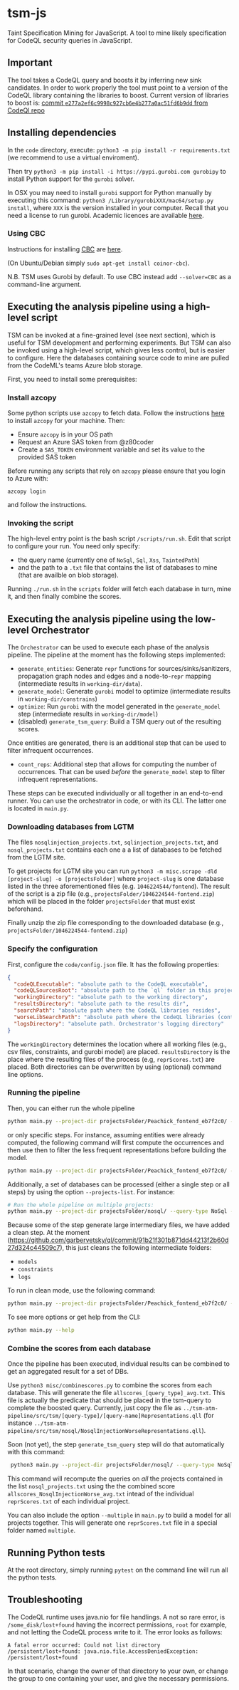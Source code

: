 # tsm-js
Taint Specification Mining for JavaScript. A tool to mine likely specification for CodeQL security queries in JavaScript.

## Important

The tool takes a CodeQL query and boosts it by inferring new sink candidates.
In order to work properly the tool must point to a version of the CodeQL library containing the libraries to boost.
Current version of libraries to boost is: [commit `e277a2ef6c9998c927cb6e4b277a0ac51fd6b9dd` from CodeQl repo](https://github.com/github/codeql/commit/e277a2ef6c9998c927cb6e4b277a0ac51fd6b9dd)

## Installing dependencies

In the `code` directory, execute: `python3 -m pip install -r requirements.txt` (we recommend to use a virtual enviroment).

Then try `python3 -m pip install -i https://pypi.gurobi.com gurobipy` to install Python support for the `gurobi` solver.

In OSX you may need to install `gurobi` support for Python manually by executing this command: `python3 /Library/gurobiXXX/mac64/setup.py install`, where `XXX` is the version installed in your computer. Recall that you need a license to run gurobi. Academic licences are available [here](https://www.gurobi.com/academia/academic-program-and-licenses/).

### Using CBC

Instructions for installing [CBC](https://github.com/coin-or/Cbc) are [here](https://github.com/coin-or/Cbc#download).

(On Ubuntu/Debian simply `sudo apt-get install coinor-cbc`).

N.B. TSM uses Gurobi by default. To use CBC instead add `--solver=CBC` as a command-line argument.

## Executing the analysis pipeline using a high-level script

TSM can be invoked at a fine-grained level (see next section), which is useful for TSM development and performing experiments. 
But TSM can also be invoked using a high-level script, which gives less control, but is easier to configure. Here the databases
containing source code to mine are pulled from the CodeML's teams Azure blob storage.

First, you need to install some prerequisites:

### Install azcopy

Some python scripts use `azcopy` to fetch data. Follow the instructions [here](https://docs.microsoft.com/en-us/azure/storage/common/storage-use-azcopy-v10) to install `azcopy` for your machine. Then:

- Ensure `azcopy` is in your OS path
- Request an Azure SAS token from @z80coder
- Create a `SAS_TOKEN` environment variable and set its value to the provided SAS token

Before running any scripts that rely on `azcopy` please ensure that you login to Azure with:
```
azcopy login
```
and follow the instructions.

### Invoking the script

The high-level entry point is the bash script `/scripts/run.sh`. Edit that script to configure your run. You need only specify:
- the query name (currently one of `NoSql`, `Sql`, `Xss`, `TaintedPath`)
- and the path to a `.txt` file that contains the list of databases to mine (that are availble on blob storage).

Running `./run.sh` in the `scripts` folder will fetch each database in turn, mine it, and then finally combine the scores.

## Executing the analysis pipeline using the low-level Orchestrator

The `Orchestrator` can be used to execute each phase of the analysis pipeline.
The pipeline at the moment has the following steps implemented:

- `generate_entities`: Generate `repr` functions for sources/sinks/sanitizers, propagation graph nodes and edges and a node-to-`repr` mapping  (intermediate results in `working-dir/data`).
- `generate_model`: Generate `gurobi` model to optimize (intermediate results in `working-dir/constrains`)
- `optimize`: Run `gurobi` with the model generated in the `generate_model` step (intermediate results in `working-dir/model`)
-  (disabled)  `generate_tsm_query`: Build a TSM query out of the resulting scores.

Once entities are generated, there is an additional step that can be used to filter infrequent occurrences.

- `count_reps`: Additional step that allows for computing the number of occurrences. That can be used *before* the `generate_model` step to filter infrequent representations.

These steps can be executed individually or all together in an end-to-end runner. You can use the orchestrator in code, or with its CLI. The latter one is located in `main.py`.

### Downloading databases from LGTM

The files `nosqlinjection_projects.txt`, `sqlinjection_projects.txt`, and `nosql_projects.txt` contains each one a a list of databases to be fetched from the LGTM site.

To get projects for LGTM site you can run `python3 -m misc.scrape -dld [project-slug] -o [projectsFolder]` where `project-slug` is one database listed in the three aforementioned files (e.g. `1046224544/fontend`). The result of the script is a zip file (e.g., `projectsFolder/1046224544-fontend.zip`) which will be placed in the folder `projectsFolder` that must exist beforehand.

Finally unzip the zip file corresponding to the downloaded database (e.g., `projectsFolder/1046224544-fontend.zip`)

### Specify the configuration

First, configure the `code/config.json` file. It has the following properties:

```json
{
  "codeQLExecutable": "absolute path to the CodeQL executable",
  "codeQLSourcesRoot": "absolute path to the `ql` folder in this project",
  "workingDirectory": "absolute path to the working directory",
  "resultsDirectory": "absolute path to the results dir",
  "searchPath": "absolute path where the CodeQL libraries resides",
  "worseLibSearchPath": "absolute path where the CodeQL libraries (containing the worse version) resides",
  "logsDirectory": "absolute path. Orchestrator's logging directory"
}
```

The `workingDirectory` determines the location where all working files (e.g., csv files, constraints, and gurobi model) are placed.
`resultsDirectory` is the place where the resulting files of the process (e.g, `reprScores.txt`)
are placed. Both directories can be overwritten by using (optional) command line options.

### Running the pipeline

Then, you can either run the whole pipeline

```bash
python main.py --project-dir projectsFolder/Peachick_fontend_eb7f2c0/ --query-type NoSql --query-name NosqlInjectionWorse --results-dir /results/nosql --working-dir /wrk/nosql --steps=generate_entities,generate_model,optimize run
```

or only specific steps. For instance, assuming entities were already computed, the following command will first compute the occurrences and then use then to filter the less frequent representations before building the model.

```bash
python main.py --project-dir projectsFolder/Peachick_fontend_eb7f2c0/ -query-type NoSql --query-name NosqlInjectionWorse --steps=count_reps,generate_model,optimize run
```

Additionally, a set of databases can be processed (either a single step or all steps) by using the option `--projects-list`. For instance:

```bash
# Run the whole pipeline on multiple projects:
python main.py --project-dir projectsFolder/nosql/ --query-type NoSql --query-name NosqlInjectionWorse --results-dir /results/nosql --working-dir /wrk/nosql --project-list nosql_projects.txt generate_model,optimize run
```

Because some of the step generate large intermediary files, we have added a clean step. At the moment (https://github.com/garbervetsky/ql/commit/91b21f301b871dd44213f2b60d27d324c44509c7), this just cleans the following intermediate folders:
- `models`
- `constraints`
- `logs`

To run in clean mode, use the following command:

```bash
python main.py --project-dir projectsFolder/Peachick_fontend_eb7f2c0/ --query-type NoSql --query-name NosqlInjectionWorse clean
```

To see more options or get help from the CLI:

```bash
python main.py --help
```

### Combine the scores from each database

Once the pipeline has been executed, individual results can be combined to get an aggregated result for a set of DBs.

Use `python3 misc/combinescores.py` to combine the scores from each database.
This will generate the file `allscores_[query_type]_avg.txt`.  This file is actually the predicate that should be placed in the tsm-query to complete the boosted query.
Currently, just copy the file as `../tsm-atm-pipeline/src/tsm/[query-type]/[query-name]Representations.qll` (for instance `../tsm-atm-pipeline/src/tsm/nosql/NosqlInjectionWorseRepresentations.qll`).

Soon (not yet), the step `generate_tsm_query` step will do that automatically with this command:

```bash
 python3 main.py --project-dir projectsFolder/nosql/ --query-type NoSql --query-name NosqlInjectionWorse --results-dir /results/nosql --working-dir /wrk/nosql --project-list nosql_projects.txt  --single-step generate_tsm_query --scores-file allscores_NosqlInjectionWorse_avg.txt
 ```

This command will recompute the queries on *all* the projects contained in the list `nosql_projects.txt` using the the combined score `allscores_NosqlInjectionWorse_avg.txt` intead of the individual `reprScores.txt` of each individual project.

You can also include the option `--multiple` in `main.py` to build a model for all projects together. This will generate one `reprScores.txt` file in a special folder named `multiple`.

## Running Python tests

At the root directory, simply running `pytest` on the command line will run all the python tests.

## Troubleshooting

The CodeQL runtime uses java.nio for file handlings. A not so rare error, is `/some_disk/lost+found` having the incorrect permissions, `root` for example, and not letting the CodeQL process write to it. The error looks as follows:

```
A fatal error occurred: Could not list directory /persistent/lost+found: java.nio.file.AccessDeniedException: /persistent/lost+found
```

In that scenario, change the owner of that directory to your own, or change the group to one containing your user, and give the necessary permissions.
